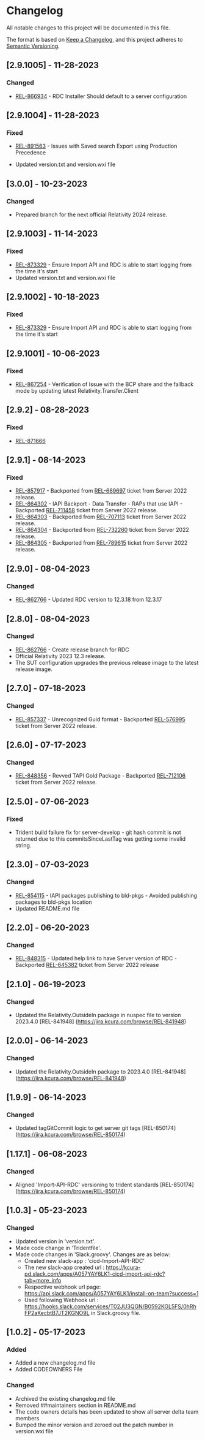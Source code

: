 # Changelog

All notable changes to this project will be documented in this file.

The format is based on [Keep a Changelog](https://keepachangelog.com/en/1.0.0/),
and this project adheres to [Semantic Versioning](https://semver.org/spec/v2.0.0.html).

## [2.9.1005] - 11-28-2023
 
### Changed
 
- [REL-866934](https://jira.kcura.com/browse/REL-866934) - RDC Installer Should default to a server configuration

## [2.9.1004] - 11-28-2023

### Fixed

- [REL-891563](https://jira.kcura.com/browse/REL-891563) - Issues with Saved search Export using Production Precedence

- Updated version.txt and version.wxi file

## [3.0.0] - 10-23-2023

### Changed
 
- Prepared branch for the next official Relativity 2024 release.

## [2.9.1003] - 11-14-2023

### Fixed

- [REL-873329](https://jira.kcura.com/browse/REL-873329) - Ensure Import API and RDC is able to start logging from the time it's start
- Updated version.txt and version.wxi file

## [2.9.1002] - 10-18-2023

### Fixed

- [REL-873329](https://jira.kcura.com/browse/REL-873329) - Ensure Import API and RDC is able to start logging from the time it's start

## [2.9.1001] - 10-06-2023

### Fixed

- [REL-867254](https://jira.kcura.com/browse/REL-867254) - Verification of Issue with the BCP share and the fallback mode by updating latest Relativity.Transfer.Client

## [2.9.2] - 08-28-2023

### Fixed

- [REL-871666](https://jira.kcura.com/browse/REL-871666)

## [2.9.1] - 08-14-2023

### Fixed

- [REL-857917](https://jira.kcura.com/browse/REL-857917) - Backported from [REL-669697](https://jira.kcura.com/browse/REL-669697) ticket from Server 2022 release.
- [REL-864302](https://jira.kcura.com/browse/REL-864302) - IAPI Backport - Data Transfer - RAPs that use IAPI - Backported [REL-711458](https://jira.kcura.com/browse/REL-711458) ticket from Server 2022 release.
- [REL-864303](https://jira.kcura.com/browse/REL-864303#add-comment) - Backported from [REL-707113](https://jira.kcura.com/browse/REL-707113) ticket from Server 2022 release.
- [REL-864304](https://jira.kcura.com/browse/REL-864304) - Backported from [REL-732260](https://jira.kcura.com/browse/REL-732260) ticket from Server 2022 release.
- [REL-864305](https://jira.kcura.com/browse/REL-864305) - Backported from [REL-789615](https://jira.kcura.com/browse/REL-789615) ticket from Server 2022 release.


## [2.9.0] - 08-04-2023
 
### Changed
 
- [REL-862766](https://jira.kcura.com/browse/REL-862766) - Updated RDC version to 12.3.18 from 12.3.17

## [2.8.0] - 08-04-2023
 
### Changed
 
- [REL-862766](https://jira.kcura.com/browse/REL-862766) - Create release branch for RDC
- Official Relativity 2023 12.3 release.
- The SUT configuration upgrades the previous release image to the latest release image.

## [2.7.0] - 07-18-2023

### Changed

- [REL-857337](https://jira.kcura.com/browse/REL-857337) - Unrecognized Guid format - Backported [REL-576995](https://jira.kcura.com/browse/REL-576995) ticket from Server 2022 release.

## [2.6.0] - 07-17-2023

### Changed

- [REL-848356](https://jira.kcura.com/browse/REL-848356) - Revved TAPI Gold Package - Backported [REL-712106](https://jira.kcura.com/browse/REL-712106) ticket from Server 2022 release.

## [2.5.0] - 07-06-2023

### Fixed

- Trident build failure fix for server-develop - git hash commit is not returned due to this commitsSinceLastTag was getting some invalid string.

## [2.3.0] - 07-03-2023

### Changed

- [REL-854115](https://jira.kcura.com/browse/REL-854115) - IAPI packages publishing to bld-pkgs - Avoided publishing packages to bld-pkgs location
- Updated README.md file

## [2.2.0] - 06-20-2023

### Changed

- [REL-848315](https://jira.kcura.com/browse/REL-848315) - Updated help link to have Server version of RDC - Backported [REL-645382](https://jira.kcura.com/browse/REL-645382) ticket from Server 2022 release

## [2.1.0] - 06-19-2023

### Changed

- Updated the Relativity.OutsideIn package in nuspec file to version 2023.4.0 [REL-841948] (https://jira.kcura.com/browse/REL-841948)

## [2.0.0] - 06-14-2023

### Changed

- Updated the Relativity.OutsideIn package to 2023.4.0 [REL-841948] (https://jira.kcura.com/browse/REL-841948)

## [1.9.9] - 06-14-2023

### Changed

- Updated tagGitCommit logic to get server git tags [REL-850174] (https://jira.kcura.com/browse/REL-850174)

## [1.17.1] - 06-08-2023

### Changed

- Aligned 'Import-API-RDC' versioning to trident standards [REL-850174] (https://jira.kcura.com/browse/REL-850174)

## [1.0.3] - 05-23-2023
### Changed

- Updated version in 'version.txt'.
- Made code change in 'Tridentfile'.
- Made code changes in 'Slack.groovy'. Changes are as below:
	- Created new slack-app : 'cicd-Import-API-RDC'
	- The new slack-app created url : https://kcura-pd.slack.com/apps/A057YAY6LK1-cicd-import-api-rdc?tab=more_info
	- Respective webhook url page: https://api.slack.com/apps/A057YAY6LK1/install-on-team?success=1
	- Used following Webhook url : https://hooks.slack.com/services/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
	  in Slack.groovy file.


## [1.0.2] - 05-17-2023

### Added

- Added a new changelog.md file
- Added CODEOWNERS File

### Changed

- Archived the existing changelog.md file
- Removed ##maintainers section in README.md
- The code owners details has been updated to show all server delta team members
- Bumped the minor version and zeroed out the patch number in version.wxi file
